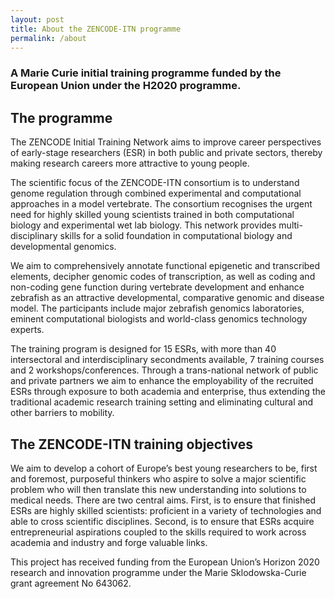 ```yaml
---
layout: post
title: About the ZENCODE-ITN programme
permalink: /about
---
```

### A Marie Curie initial training programme funded by the European Union under the H2020 programme.
## The programme
The ZENCODE Initial Training Network aims to improve career perspectives of early-stage researchers (ESR) in both public and private sectors, thereby making research careers more attractive to young people.

The scientific focus of the ZENCODE-ITN consortium is to understand genome regulation through combined experimental and computational approaches in a model vertebrate. The consortium recognises the urgent need for highly skilled young scientists trained in both computational biology and experimental wet lab biology. This network provides multi-disciplinary skills for a solid foundation in computational biology and developmental genomics.

We aim to comprehensively annotate functional epigenetic and transcribed elements, decipher genomic codes of transcription, as well as coding and non-coding gene function during vertebrate development and enhance zebrafish as an attractive developmental, comparative genomic and disease model. The participants include major zebrafish genomics laboratories, eminent computational biologists and world-class genomics technology experts.

The training program is designed for 15 ESRs, with more than 40 intersectoral and interdisciplinary secondments available, 7 training courses and 2 workshops/conferences. Through a trans-national network of public and private partners we aim to enhance the employability of the recruited ESRs through exposure to both academia and enterprise, thus extending the traditional academic research training setting and eliminating cultural and other barriers to mobility.

## The ZENCODE-ITN training objectives
We aim to develop a cohort of Europe’s best young researchers to be, first and foremost, purposeful thinkers who aspire to solve a major scientific problem who will then translate this new understanding into solutions to medical needs. There are two central aims. First, is to ensure that finished ESRs are highly skilled scientists: proficient in a variety of technologies and able to cross scientific disciplines. Second, is to ensure that ESRs acquire entrepreneurial aspirations coupled to the skills required to work across academia and industry and forge valuable links.

This project has received funding from the European Union’s Horizon 2020 research and innovation
programme under the Marie Sklodowska-Curie grant agreement No 643062.
